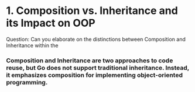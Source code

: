 # 1. Composition vs. Inheritance and its Impact on OOP
Question: Can you elaborate on the distinctions between Composition and Inheritance within the

### Composition and Inheritance are two approaches to code reuse, but Go does not support traditional inheritance. Instead, it emphasizes composition for implementing object-oriented programming.

